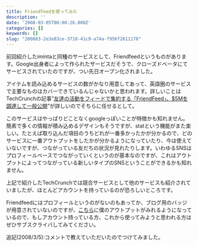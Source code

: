 ```yaml
---
title: Friendfeedを使ってみた
description: ''
date: '2008-03-05T00:00:26.000Z'
categories: []
keywords: []
slug: "200803-2e3e83ce-3718-41c9-a74a-f956f2611178"
---
```

前回紹介したimintaと同種のサービスとして、Friendfeedというものがあります。Google出身者によって作られたサービスだそうで、クローズドベータにてサービスされていたのですが、つい先日オープン化されました。

アイテムを読み込めるサービスの数がかなり用意してあって、英語圏のサービスで主要なものはカバーできているんじゃないかと思われます。詳しいことはTechCrunchの記事”[友達の活動をフィードで集約する「FriendFeed」、$5Mを調達して一般公開](http://jp.techcrunch.com/archives/friendfeed-raises-5-million-now-open-to-everyone/)”が詳しいのでそちらに任せるとして。

このサービスはやっぱりどことなくgoogleっぽいことが特徴かも知れません。簡素で多くの情報が積み込めるデザインもそうですが、statという機能がまた楽しい。たとえば取り込んだ項目のうちどれが一番多かったかが分かるので、どのサービスに一番アウトプットをしたかが分かるようになっていたり、今は使えていないですが、つながっている友だちの状況が見れたりします。いわゆるSNSはプロフィールベースでつながっていくというのが基本なのですが、これはアウトプットによってつながっている新しいタイプのSNSということができるかも知れません。

上記で紹介したTechCrunchでは競合サービスとして他のサービスも紹介されていましたが、ほとんどアカウントを持っているのが恐ろしいところです。

Friendfeedにはプロフィールというのがないのもあってか、ブログ用のバッジが用意されていないのですが、[こちら](http://friendfeed.com/hiro)に僕のアウトプットがみれるようになっているので、もしアカウント持っている方、これから使ってみようと思われる方はぜひサブスクライバしてみてください。

追記(2008/3/5):コメントで教えていただいたのでつけてみました。